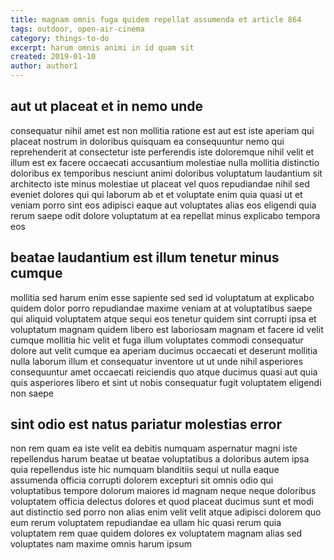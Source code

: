 ```yaml
---
title: magnam omnis fuga quidem repellat assumenda et article 864
tags: outdoor, open-air-cinema
category: things-to-do
excerpt: harum omnis animi in id quam sit
created: 2019-01-10
author: author1
---
```


## aut ut placeat et in nemo unde

consequatur nihil amet est non mollitia ratione est aut est iste aperiam qui placeat nostrum in doloribus quisquam ea consequuntur nemo qui reprehenderit at consectetur iste perferendis iste doloremque nihil velit et illum est ex facere occaecati accusantium molestiae nulla mollitia distinctio doloribus ex temporibus nesciunt animi doloribus voluptatum laudantium sit architecto iste minus molestiae ut placeat vel quos repudiandae nihil sed eveniet dolores qui qui laborum ab et et voluptate enim quia quasi ut et veniam porro sint eos adipisci eaque aut voluptates alias eos eligendi quia rerum saepe odit dolore voluptatum at ea repellat minus explicabo tempora eos

## beatae laudantium est illum tenetur minus cumque

mollitia sed harum enim esse sapiente sed sed id voluptatum at explicabo quidem dolor porro repudiandae maxime veniam at at voluptatibus saepe qui aliquid voluptatem atque sequi eos tenetur quidem sint corrupti ipsa et voluptatum magnam quidem libero est laboriosam magnam et facere id velit cumque mollitia hic velit et fuga illum voluptates commodi consequatur dolore aut velit cumque ea aperiam ducimus occaecati et deserunt mollitia nulla laborum illum et consequatur inventore ut ut unde nihil asperiores consequuntur amet occaecati reiciendis quo atque ducimus quasi aut quia quis asperiores libero et sint ut nobis consequatur fugit voluptatem eligendi non saepe

## sint odio est natus pariatur molestias error

non rem quam ea iste velit ea debitis numquam aspernatur magni iste repellendus harum beatae ut beatae voluptatibus a doloribus autem ipsa quia repellendus iste hic numquam blanditiis sequi ut nulla eaque assumenda officia corrupti dolorem excepturi sit omnis odio qui voluptatibus tempore dolorum maiores id magnam neque neque doloribus voluptatem officia delectus dolores et quod placeat ducimus sunt et modi aut distinctio sed porro non alias enim velit velit atque adipisci dolorem quo eum rerum voluptatem repudiandae ea ullam hic quasi rerum quia voluptatem rem quae quidem dolores ex voluptatem magnam alias sed voluptates nam maxime omnis harum ipsum
